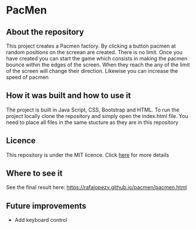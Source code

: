 # PacMen

## About the repository

This project creates a Pacmen factory. By clicking a button pacmen at random positions on the screean are created. There is no limit. Once you have created you can start the game which consists in making the pacmen bounce within the edges of the screen. When they reach the any of the limit of the screen will change their direction. Likewise you can increase the speed of pacmen

## How it was built and how to use it

The project is built in Java Script, CSS, Bootstrap and HTML. To run the project locally clone the repository and simply open the index.html file. You need to place all files in the same stucture as they are in this repository 

## Licence

This repository is under the MIT licence. Click [here](https://github.com/rafalopezv/PacMen/blob/main/LICENSE) for more details


## Where to see it

See the final result here: https://rafalopezv.github.io/pacmen/pacmen.html


## Future improvements

- Add keyboard control

